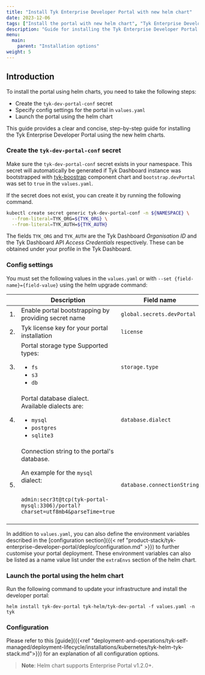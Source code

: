 ```yaml
---
title: "Install Tyk Enterprise Developer Portal with new helm chart"
date: 2023-12-06
tags: ["Install the portal with new helm chart", "Tyk Enterprise Developer Portal"]
description: "Guide for installing the Tyk Enterprise Developer Portal in Kubernetes using new helm chart"
menu:
  main:
    parent: "Installation options"
weight: 5
---
```


## Introduction

To install the portal using helm charts, you need to take the following steps:

- Create the `tyk-dev-portal-conf` secret
- Specify config settings for the portal in `values.yaml`
- Launch the portal using the helm chart

This guide provides a clear and concise, step-by-step guide for installing the Tyk Enterprise Developer Portal using the new helm charts.

### Create the `tyk-dev-portal-conf` secret

Make sure the `tyk-dev-portal-conf` secret exists in your namespace. 
This secret will automatically be generated if Tyk Dashboard instance was bootstrapped with [tyk-boostrap](https://artifacthub.io/packages/helm/tyk-helm/tyk-bootstrap) component chart 
and `bootstrap.devPortal` was set to `true` in the `values.yaml`.

If the secret does not exist, you can create it by running the following command.

```bash
kubectl create secret generic tyk-dev-portal-conf -n ${NAMESPACE} \
  --from-literal=TYK_ORG=${TYK_ORG} \
  --from-literal=TYK_AUTH=${TYK_AUTH}
```

The fields `TYK_ORG` and `TYK_AUTH` are the Tyk Dashboard _Organisation ID_ and the Tyk Dashboard API _Access Credentials_ respectively. These can be obtained under your profile in the Tyk Dashboard.

### Config settings

You must set the following values in the `values.yaml` or with `--set {field-name}={field-value}` using the helm upgrade command:

<table>
  <thead>
    <tr>
      <th></th>
      <th>
        Description
      </th>
      <th>
        Field name
      </th>
    </tr>
  </thead>
  <tbody>
    <tr>
      <td>
        1.
      </td>
      <td>
        Enable portal bootstrapping by providing secret name
      </td>
      <td>
        <code>global.secrets.devPortal</code>
      </td>
    </tr>
    <tr>
      <td>
        2.
      </td>
      <td>
        Tyk license key for your portal installation
      </td>
      <td>
        <code>license</code>
      </td>
    </tr>
    <tr>
      <td>
        3.
      </td>
      <td>
        Portal storage type
        Supported types: 
        <ul>
        <li><code>fs</code></li>
        <li><code>s3</code></li>
        <li><code>db</code></li>
        </ul>
      </td>
      <td>
        <code>storage.type</code>
      </td>
    </tr>
    <tr>
      <td>
        4.
      </td>
      <td>
        Portal database dialect. Available dialects are:
        <ul>
        <li><code>mysql</code></li>
        <li><code>postgres</code></li>
        <li><code>sqlite3</code></li>
        </ul>
      </td>
      <td>
        <code>database.dialect</code>
      </td>
    </tr>
    <tr>
      <td>
        5.
      </td>
      <td>
Connection string to the portal's database.
<br/>

An example for the `mysql` dialect:

<code>
admin:secr3t@tcp(tyk-portal-mysql:3306)/portal?charset=utf8mb4&parseTime=true
</code>

<br/>
       </td>
      <td>
        <code>database.connectionString</code>
      </td>
    </tr>
  </tbody>
</table>

In addition to `values.yaml`, you can also define the environment variables described in the [configuration section]({{< ref "product-stack/tyk-enterprise-developer-portal/deploy/configuration.md" >}}) to further customise your portal deployment. These environment variables can also be listed as a name value list under the `extraEnvs` section of the helm chart.

### Launch the portal using the helm chart

Run the following command to update your infrastructure and install the developer portal:

```console
helm install tyk-dev-portal tyk-helm/tyk-dev-portal -f values.yaml -n tyk
```

### Configuration
Please refer to this [guide]({{<ref "deployment-and-operations/tyk-self-managed/deployment-lifecycle/installations/kubernetes/tyk-helm-tyk-stack.md">}}) for an explanation of all configuration options.

> **Note**: Helm chart supports Enterprise Portal v1.2.0+.
